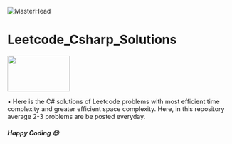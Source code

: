 ![MasterHead](https://mir-s3-cdn-cf.behance.net/project_modules/1400/6c0f9b95746151.5e9ecde69599e.gif)

# Leetcode_Csharp_Solutions

<img width="140" height="80" src="https://www.avenga.com/wp-content/uploads/2020/11/C-Sharp.png">

<p> • Here is the C# solutions of Leetcode problems with most efficient time complexity and greater efficient space complexity. Here, in this repository average 2-3 problems are be posted everyday. </p>
<h5> Happy Coding 😊 </h5>
